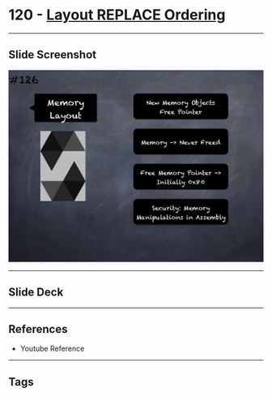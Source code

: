 # 120 - [Layout REPLACE Ordering](Layout%20FILENAME%20Ordering.md)


___
## Slide Screenshot
![120.png](../images/solidity201/120.png)
___
## Slide Deck

___
## References
- Youtube Reference
___
## Tags